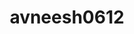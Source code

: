 ---
title: avneesh0612
github: https://github.com/avneesh0612
mode: dark
transition: 1.7s
score: 93.3
archetype:
- Cool Banner
- Github Actions
---